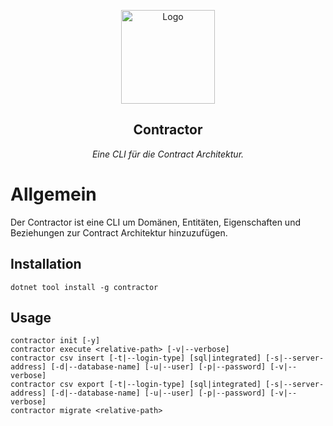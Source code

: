 <!-- Kopfzeile -->
<p align="center">
  <img src="https://i.imgur.com/zmWGAFY.png" alt="Logo" height="150">

  <h2 align="center">Contractor</h2>

  <p align="center">
    <i>Eine CLI für die Contract Architektur.</i>
  </p>
</p>

# Allgemein

Der Contractor ist eine CLI um Domänen, Entitäten, Eigenschaften und Beziehungen zur Contract Architektur hinzuzufügen.

## Installation

```
dotnet tool install -g contractor
```

## Usage

```
contractor init [-y]
contractor execute <relative-path> [-v|--verbose]
contractor csv insert [-t|--login-type] [sql|integrated] [-s|--server-address] [-d|--database-name] [-u|--user] [-p|--password] [-v|--verbose]
contractor csv export [-t|--login-type] [sql|integrated] [-s|--server-address] [-d|--database-name] [-u|--user] [-p|--password] [-v|--verbose]
contractor migrate <relative-path>
```